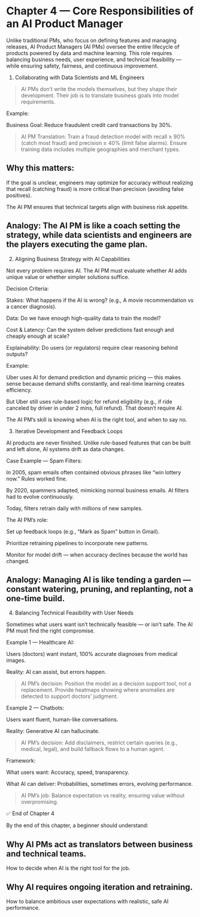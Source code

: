 # Chapter 4 — Core Responsibilities of an AI Product Manager

Unlike traditional PMs, who focus on defining features and managing releases, AI Product Managers (AI PMs) oversee the entire lifecycle of products powered by data and machine learning. This role requires balancing business needs, user experience, and technical feasibility — while ensuring safety, fairness, and continuous improvement.

1. Collaborating with Data Scientists and ML Engineers

> AI PMs don’t write the models themselves, but they shape their development. Their job is to translate business goals into model requirements.

Example:

Business Goal: Reduce fraudulent credit card transactions by 30%.

> AI PM Translation: Train a fraud detection model with recall ≥ 90% (catch most fraud) and precision ≥ 40% (limit false alarms). Ensure training data includes multiple geographies and merchant types.

## Why this matters:

If the goal is unclear, engineers may optimize for accuracy without realizing that recall (catching fraud) is more critical than precision (avoiding false positives).

The AI PM ensures that technical targets align with business risk appetite.

## Analogy: The AI PM is like a coach setting the strategy, while data scientists and engineers are the players executing the game plan.

2. Aligning Business Strategy with AI Capabilities

Not every problem requires AI. The AI PM must evaluate whether AI adds unique value or whether simpler solutions suffice.

Decision Criteria:

Stakes: What happens if the AI is wrong? (e.g., A movie recommendation vs a cancer diagnosis).

Data: Do we have enough high-quality data to train the model?

Cost & Latency: Can the system deliver predictions fast enough and cheaply enough at scale?

Explainability: Do users (or regulators) require clear reasoning behind outputs?

Example:

Uber uses AI for demand prediction and dynamic pricing — this makes sense because demand shifts constantly, and real-time learning creates efficiency.

But Uber still uses rule-based logic for refund eligibility (e.g., if ride canceled by driver in under 2 mins, full refund). That doesn’t require AI.

The AI PM’s skill is knowing when AI is the right tool, and when to say no.

3. Iterative Development and Feedback Loops

AI products are never finished. Unlike rule-based features that can be built and left alone, AI systems drift as data changes.

Case Example — Spam Filters:

In 2005, spam emails often contained obvious phrases like “win lottery now.” Rules worked fine.

By 2020, spammers adapted, mimicking normal business emails. AI filters had to evolve continuously.

Today, filters retrain daily with millions of new samples.

The AI PM’s role:

Set up feedback loops (e.g., “Mark as Spam” button in Gmail).

Prioritize retraining pipelines to incorporate new patterns.

Monitor for model drift — when accuracy declines because the world has changed.

## Analogy: Managing AI is like tending a garden — constant watering, pruning, and replanting, not a one-time build.

4. Balancing Technical Feasibility with User Needs

Sometimes what users want isn’t technically feasible — or isn’t safe. The AI PM must find the right compromise.

Example 1 — Healthcare AI:

Users (doctors) want instant, 100% accurate diagnoses from medical images.

Reality: AI can assist, but errors happen.

> AI PM’s decision: Position the model as a decision support tool, not a replacement. Provide heatmaps showing where anomalies are detected to support doctors’ judgment.

Example 2 — Chatbots:

Users want fluent, human-like conversations.

Reality: Generative AI can hallucinate.

> AI PM’s decision: Add disclaimers, restrict certain queries (e.g., medical, legal), and build fallback flows to a human agent.

Framework:

What users want: Accuracy, speed, transparency.

What AI can deliver: Probabilities, sometimes errors, evolving performance.

> AI PM’s job: Balance expectation vs reality, ensuring value without overpromising.

✅ End of Chapter 4

By the end of this chapter, a beginner should understand:

## Why AI PMs act as translators between business and technical teams.

How to decide when AI is the right tool for the job.

## Why AI requires ongoing iteration and retraining.

How to balance ambitious user expectations with realistic, safe AI performance.

